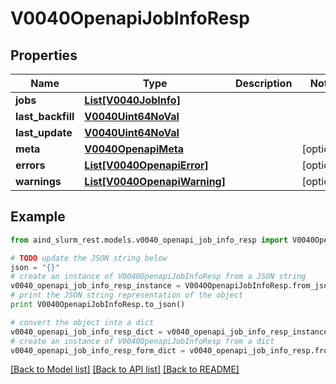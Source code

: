 # V0040OpenapiJobInfoResp


## Properties

Name | Type | Description | Notes
------------ | ------------- | ------------- | -------------
**jobs** | [**List[V0040JobInfo]**](V0040JobInfo.md) |  | 
**last_backfill** | [**V0040Uint64NoVal**](V0040Uint64NoVal.md) |  | 
**last_update** | [**V0040Uint64NoVal**](V0040Uint64NoVal.md) |  | 
**meta** | [**V0040OpenapiMeta**](V0040OpenapiMeta.md) |  | [optional] 
**errors** | [**List[V0040OpenapiError]**](V0040OpenapiError.md) |  | [optional] 
**warnings** | [**List[V0040OpenapiWarning]**](V0040OpenapiWarning.md) |  | [optional] 

## Example

```python
from aind_slurm_rest.models.v0040_openapi_job_info_resp import V0040OpenapiJobInfoResp

# TODO update the JSON string below
json = "{}"
# create an instance of V0040OpenapiJobInfoResp from a JSON string
v0040_openapi_job_info_resp_instance = V0040OpenapiJobInfoResp.from_json(json)
# print the JSON string representation of the object
print V0040OpenapiJobInfoResp.to_json()

# convert the object into a dict
v0040_openapi_job_info_resp_dict = v0040_openapi_job_info_resp_instance.to_dict()
# create an instance of V0040OpenapiJobInfoResp from a dict
v0040_openapi_job_info_resp_form_dict = v0040_openapi_job_info_resp.from_dict(v0040_openapi_job_info_resp_dict)
```
[[Back to Model list]](../README.md#documentation-for-models) [[Back to API list]](../README.md#documentation-for-api-endpoints) [[Back to README]](../README.md)



